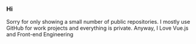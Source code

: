 ### Hi
Sorry for only showing a small number of public repositories.
I mostly use GitHub for work projects and everything is private.
Anyway, I Love Vue.js and Front-end Engineering
